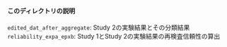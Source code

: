 #### このディレクトリの説明
`edited_dat_after_aggregate`: Study 2の実験結果とその分類結果
`reliability_expa_epxb`: Study 1とStudy 2の実験結果の再検査信頼性の算出

